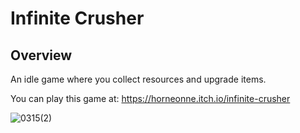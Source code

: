 # Infinite Crusher
## Overview
An idle game where you collect resources and upgrade items.

You can play this game at: https://horneonne.itch.io/infinite-crusher

![0315(2)](https://github.com/HorneOnne/Freelance_InfiniteCrusher/assets/65548001/9eafbf4f-d00e-4150-b5ac-702b1d893fba)

